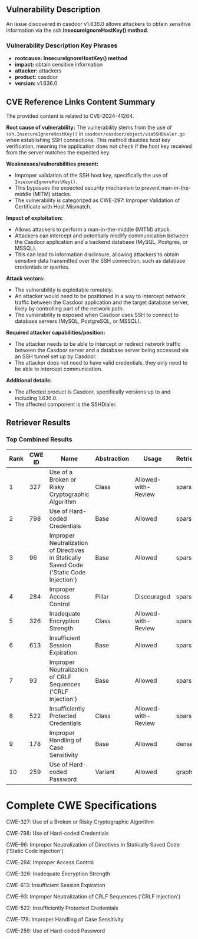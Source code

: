 ## Vulnerability Description
An issue discovered in casdoor v1.636.0 allows attackers to obtain sensitive information via the ssh.**InsecureIgnoreHostKey() method**.

### Vulnerability Description Key Phrases
- **rootcause:** **InsecureIgnoreHostKey() method**
- **impact:** obtain sensitive information
- **attacker:** attackers
- **product:** casdoor
- **version:** v1.636.0

## CVE Reference Links Content Summary
The provided content is related to CVE-2024-41264.

**Root cause of vulnerability:**
The vulnerability stems from the use of `ssh.InsecureIgnoreHostKey()` in `casdoor/casdoor/object/viaSSHDialer.go` when establishing SSH connections. This method disables host key verification, meaning the application does not check if the host key received from the server matches the expected key.

**Weaknesses/vulnerabilities present:**
- Improper validation of the SSH host key, specifically the use of `InsecureIgnoreHostKey()`.
- This bypasses the expected security mechanism to prevent man-in-the-middle (MITM) attacks.
- The vulnerability is categorized as CWE-297: Improper Validation of Certificate with Host Mismatch.

**Impact of exploitation:**
- Allows attackers to perform a man-in-the-middle (MITM) attack.
- Attackers can intercept and potentially modify communication between the Casdoor application and a backend database (MySQL, Postgres, or MSSQL).
- This can lead to information disclosure, allowing attackers to obtain sensitive data transmitted over the SSH connection, such as database credentials or queries.

**Attack vectors:**
- The vulnerability is exploitable remotely.
- An attacker would need to be positioned in a way to intercept network traffic between the Casdoor application and the target database server, likely by controlling part of the network path.
- The vulnerability is exposed when Casdoor uses SSH to connect to database servers (MySQL, PostgreSQL, or MSSQL).

**Required attacker capabilities/position:**
- The attacker needs to be able to intercept or redirect network traffic between the Casdoor server and a database server being accessed via an SSH tunnel set up by Casdoor.
- The attacker does not need to have valid credentials, they only need to be able to intercept communication.

**Additional details:**
- The affected product is Casdoor, specifically versions up to and including 1.636.0.
- The affected component is the SSHDialer.

## Retriever Results

### Top Combined Results

| Rank | CWE ID | Name | Abstraction | Usage  | Retrievers | Individual Scores |
|------|--------|------|-------------|-------|------------|-------------------|
| 1 | 327 | Use of a Broken or Risky Cryptographic Algorithm | Class | Allowed-with-Review | sparse | 0.093 |
| 2 | 798 | Use of Hard-coded Credentials | Base | Allowed | sparse | 0.092 |
| 3 | 96 | Improper Neutralization of Directives in Statically Saved Code ('Static Code Injection') | Base | Allowed | sparse | 0.090 |
| 4 | 284 | Improper Access Control | Pillar | Discouraged | sparse | 0.089 |
| 5 | 326 | Inadequate Encryption Strength | Class | Allowed-with-Review | sparse | 0.089 |
| 6 | 613 | Insufficient Session Expiration | Base | Allowed | sparse | 0.088 |
| 7 | 93 | Improper Neutralization of CRLF Sequences ('CRLF Injection') | Base | Allowed | sparse | 0.088 |
| 8 | 522 | Insufficiently Protected Credentials | Class | Allowed-with-Review | sparse | 0.087 |
| 9 | 178 | Improper Handling of Case Sensitivity | Base | Allowed | dense | 0.567 |
| 10 | 259 | Use of Hard-coded Password | Variant | Allowed | graph | 0.003 |



# Complete CWE Specifications

CWE-327: Use of a Broken or Risky Cryptographic Algorithm

CWE-798: Use of Hard-coded Credentials

CWE-96: Improper Neutralization of Directives in Statically Saved Code ('Static Code Injection')

CWE-284: Improper Access Control

CWE-326: Inadequate Encryption Strength

CWE-613: Insufficient Session Expiration

CWE-93: Improper Neutralization of CRLF Sequences ('CRLF Injection')

CWE-522: Insufficiently Protected Credentials

CWE-178: Improper Handling of Case Sensitivity

CWE-259: Use of Hard-coded Password